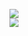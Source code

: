 [![](https://img.shields.io/badge/Made%20With-Github%20Spray-lightgrey.svg?style=for-the-badge&logo=github)](https://github.com/Annihil/github-spray#9794)  
[![](https://i.imgur.com/2DrTn0Z.gif)](https://github.com/Annihil/github-spray)